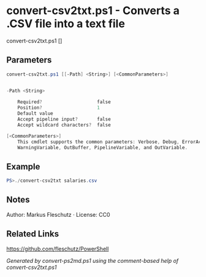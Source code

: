 # convert-csv2txt.ps1 - Converts a .CSV file into a text file

convert-csv2txt.ps1 [<csv-file>]

## Parameters
```powershell
convert-csv2txt.ps1 [[-Path] <String>] [<CommonParameters>]


-Path <String>
    
    Required?                    false
    Position?                    1
    Default value                
    Accept pipeline input?       false
    Accept wildcard characters?  false

[<CommonParameters>]
    This cmdlet supports the common parameters: Verbose, Debug, ErrorAction, ErrorVariable, WarningAction, 
    WarningVariable, OutBuffer, PipelineVariable, and OutVariable.
```

## Example
```powershell
PS>./convert-csv2txt salaries.csv
```


## Notes
Author: Markus Fleschutz · License: CC0

## Related Links
https://github.com/fleschutz/PowerShell

*Generated by convert-ps2md.ps1 using the comment-based help of convert-csv2txt.ps1*
